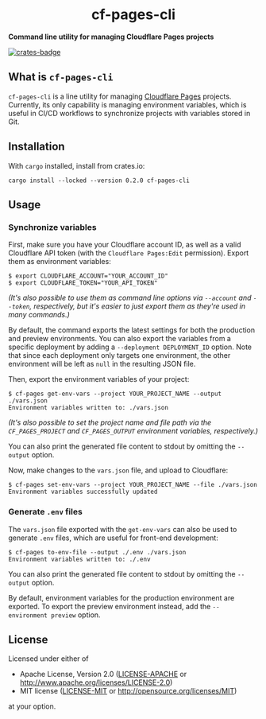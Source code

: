 <p align="center">
  <h1 align="center">cf-pages-cli</h1>
</p>

**Command line utility for managing Cloudflare Pages projects**

[![crates-badge](https://img.shields.io/crates/v/cf-pages-cli.svg)](https://crates.io/crates/cf-pages-cli)

## What is `cf-pages-cli`

`cf-pages-cli` is a line utility for managing [Cloudflare Pages](https://pages.cloudflare.com/) projects. Currently, its only capability is managing environment variables, which is useful in CI/CD workflows to synchronize projects with variables stored in Git.

## Installation

With `cargo` installed, install from crates.io:

```console
cargo install --locked --version 0.2.0 cf-pages-cli
```

## Usage

### Synchronize variables

First, make sure you have your Cloudflare account ID, as well as a valid Cloudflare API token (with the `Cloudflare Pages:Edit` permission). Export them as environment variables:

```console
$ export CLOUDFLARE_ACCOUNT="YOUR_ACCOUNT_ID"
$ export CLOUDFLARE_TOKEN="YOUR_API_TOKEN"
```

_(It's also possible to use them as command line options via `--account` and `--token`, respectively, but it's easier to just export them as they're used in many commands.)_

By default, the command exports the latest settings for both the production and preview environments. You can also export the variables from a specific deployment by adding a `--deployment DEPLOYMENT_ID` option. Note that since each deployment only targets one environment, the other environment will be left as `null` in the resulting JSON file.

Then, export the environment variables of your project:

```console
$ cf-pages get-env-vars --project YOUR_PROJECT_NAME --output ./vars.json
Environment variables written to: ./vars.json
```

_(It's also possible to set the project name and file path via the `CF_PAGES_PROJECT` and `CF_PAGES_OUTPUT` environment variables, respectively.)_

You can also print the generated file content to stdout by omitting the `--output` option.

Now, make changes to the `vars.json` file, and upload to Cloudflare:

```console
$ cf-pages set-env-vars --project YOUR_PROJECT_NAME --file ./vars.json
Environment variables successfully updated
```

### Generate `.env` files

The `vars.json` file exported with the `get-env-vars` can also be used to generate `.env` files, which are useful for front-end development:

```console
$ cf-pages to-env-file --output ./.env ./vars.json
Environment variables written to: ./.env
```

You can also print the generated file content to stdout by omitting the `--output` option.

By default, environment variables for the production environment are exported. To export the preview environment instead, add the `--environment preview` option.

## License

Licensed under either of

- Apache License, Version 2.0 ([LICENSE-APACHE](./LICENSE-APACHE) or <http://www.apache.org/licenses/LICENSE-2.0>)
- MIT license ([LICENSE-MIT](./LICENSE-MIT) or <http://opensource.org/licenses/MIT>)

at your option.
